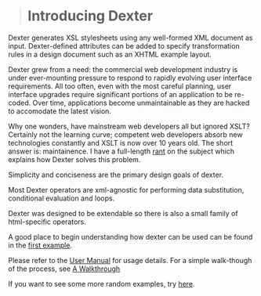 > # Introducing Dexter #

Dexter generates XSL stylesheets using any well-formed XML document as input. Dexter-defined attributes can be added to specify transformation rules in a design document such as an XHTML example layout.

Dexter grew from a need: the commercial web development industry is under ever-mounting pressure to respond to rapidly evolving user interface requirements. All too often, even with the most careful planning, user interface upgrades require significant portions of an application to be re-coded. Over time, applications become unmaintainable as they are hacked to accomodate the latest vision.

Why one wonders, have mainstream web developers all but ignored XSLT? Certainly not the learning curve; competent web developers absorb new technologies constantly and XSLT is now over 10 years old. The short answer is: maintainence. I have a full-length [rant](CaseForXSL.md) on the subject which explains how Dexter solves this problem.

Simplicity and conciseness are the primary design goals of dexter.

Most Dexter operators are xml-agnostic for performing data substitution, conditional evaluation and loops.

Dexter was designed to be extendable so there is also a small family of html-specific operators.

A good place to begin understanding how dexter can be used can be found in the [first example](FirstExample.md).

Please refer to the [User Manual](UserManual.md) for usage details.  For a simple walk-though of the process, see [A Walkthrough](AWalkthrough.md)

If you want to see some more random examples, try [here](GeneralExamples.md).